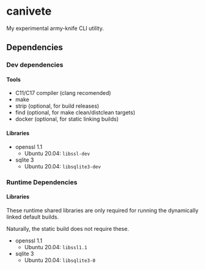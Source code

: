 # canivete

My experimental army-knife CLI utility.

## Dependencies

### Dev dependencies

#### Tools

- C11/C17 compiler (clang recomended)
- make
- strip (optional, for build releases)
- find (optional, for make clean/distclean targets)
- docker (optional, for static linking builds)

#### Libraries

- openssl 1.1
  - Ubuntu 20.04: `libssl-dev`
- sqlite 3
  - Ubuntu 20.04: `libsqlite3-dev`

### Runtime Dependencies

#### Libraries

These runtime shared libraries are only required for running the dynamically linked default builds.

Naturally, the static build does not require these.

- openssl 1.1
  - Ubuntu 20.04: `libssl1.1`
- sqlite 3
  - Ubuntu 20.04: `libsqlite3-0`
